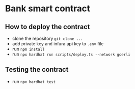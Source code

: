 # Bank smart contract

## How to deploy the contract
- clone the repository `git clone ...`
- add private key and infura api key to `.env` file
- run `npm install`
- run `npx hardhat run scripts/deploy.ts --network goerli`

## Testing the contract
- run `npx hardhat test`

